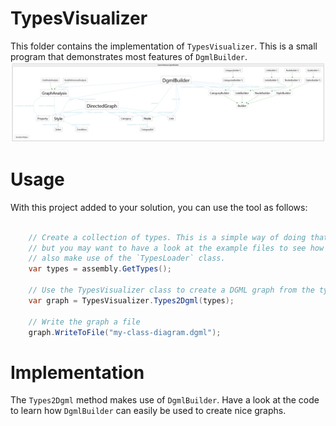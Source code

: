 # TypesVisualizer

This folder contains the implementation of `TypesVisualizer`. This is a small program that demonstrates most features of `DgmlBuilder`.
![class diagram](class-diagram.png)
# Usage
With this project added to your solution, you can use the tool as follows:
```csharp

    // Create a collection of types. This is a simple way of doing that
    // but you may want to have a look at the example files to see how you can
    // also make use of the `TypesLoader` class.
    var types = assembly.GetTypes();

    // Use the TypesVisualizer class to create a DGML graph from the types collection
    var graph = TypesVisualizer.Types2Dgml(types);

    // Write the graph a file
    graph.WriteToFile("my-class-diagram.dgml");
```
# Implementation
The `Types2Dgml` method makes use of `DgmlBuilder`. Have a look at the code to learn how `DgmlBuilder` can easily be used to create nice graphs.
